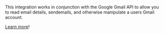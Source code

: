 This integration works in conjunction with the Google Gmail API to allow you to read email details, sendemails, and otherwise manipulate a users Gmail account.

[Learn more](https://developer.fusebit.io/docs/google-gmail)!
